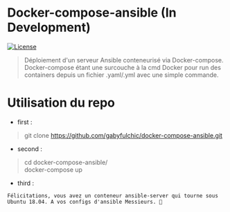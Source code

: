 # Docker-compose-ansible (In Development)  
[![License](https://img.shields.io/badge/License-Unlicense-yellow.svg)](https://github.com/gabyfulchic/docker-compose-ansible/blob/master/LICENSE)  
> Déploiement d'un serveur Ansible conteneurisé via Docker-compose. Docker-compose étant une surcouche à la cmd Docker pour run des
> containers depuis un fichier .yaml/.yml avec une simple commande.   

# Utilisation du repo

- first :  
> git clone https://github.com/gabyfulchic/docker-compose-ansible.git  

- second : 
> cd docker-compose-ansible/  
> docker-compose up  

- third :
```
Félicitations, vous avez un conteneur ansible-server qui tourne sous Ubuntu 18.04. A vos configs d'ansible Messieurs. 🤗
```

